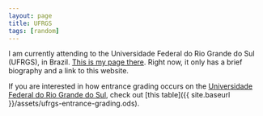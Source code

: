 ```yaml
---
layout: page
title: UFRGS
tags: [random]
---
```


I am currently attending to the Universidade Federal do Rio Grande do Sul
(UFRGS), in Brazil. [This is my page
there](http://www.inf.ufrgs.br/~bsulzbach/). Right now, it only has a brief
biography and a link to this website.

If you are interested in how entrance grading occurs on the [Universidade
Federal do Rio Grande do Sul](http://www.ufrgs.br/), check out [this
table]({{ site.baseurl }}/assets/ufrgs-entrance-grading.ods).
